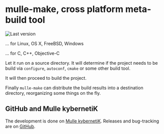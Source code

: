 # mulle-make, cross platform meta-build tool

![Last version](https://img.shields.io/github/tag/{{PUBLISHER}}/mulle-make.svg)

... for Linux, OS X, FreeBSD, Windows

... for C, C++, Objective-C

Let it run on a source directory. It will determine if the project needs to
be build via `configure`, `autoconf`, `cmake` or some other build tool.

It will then proceed to build the project. 

Finally `mulle-make` can distribute the build results into a destination directory, reorganizing some things on the fly.


## GitHub and Mulle kybernetiK

The development is done on
[Mulle kybernetiK](https://www.mulle-kybernetik.com/software/git/mulle-make/master).
Releases and bug-tracking are on [GitHub](https://github.com/{{PUBLISHER}}/mulle-make).
